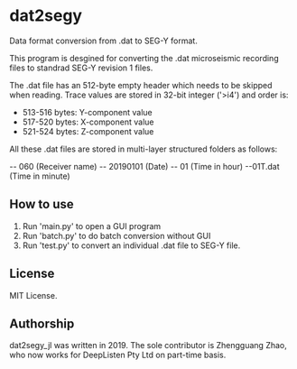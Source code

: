 # dat2segy
Data format conversion from .dat to SEG-Y format.

This program is desgined for converting the .dat microseismic recording files to standrad SEG-Y revision 1 files.

The .dat file has an 512-byte empty header which needs to be skipped when reading. Trace values are stored in 32-bit integer ('>i4') and order is:
* 513-516 bytes: Y-component value
* 517-520 bytes: X-component value
* 521-524 bytes: Z-component value

All these .dat files are stored in multi-layer structured folders as follows:

-- 060 (Receiver name)
    -- 20190101 (Date)
            -- 01 (Time in hour)
                --01T.dat (Time in minute)

## How to use

1. Run 'main.py' to open a GUI program
2. Run 'batch.py' to do batch conversion without GUI
3. Run 'test.py' to convert an individual .dat file to SEG-Y file.


## License
MIT License.


## Authorship
dat2segy_jl was written in 2019. The sole contributor is Zhengguang Zhao, who now works for DeepListen Pty Ltd on part-time basis.
